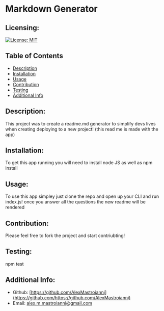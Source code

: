# Markdown Generator
  ## Licensing:
 [![License: MIT](https://img.shields.io/badge/License-MIT-yellow.svg)](https://opensource.org/licenses/MIT)



  ## Table of Contents 
  - [Description](#description)
  - [Installation](#installation)
  - [Usage](#usage)
  - [Contribution](#contribution)
  - [Testing](#testing)
  - [Additional Info](#additional-info)
  ## Description:
  This project was to create a readme.md generator to simplify devs lives when creating deploying to a new project! (this read me is made with the app)
  ## Installation:
  To get this app running you will need to install node JS as well as npm install
  ## Usage:
  To use this app simpley just clone the repo and open up your CLI and run index.js! once you answer all the questions the new readme will be rendered

  ## Contribution:
  Please feel free to fork the project and start contriubting! 
  ## Testing:
  npm test
  ## Additional Info:
  - Github: [https://github.com/AlexMastroianni](https://github.com/https://github.com/AlexMastroianni)
  - Email: alex.m.mastroianni@gmail.com 